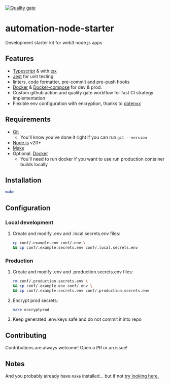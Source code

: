 [![Quality gate](https://github.com/dgma/automation-node-starter/actions/workflows/quality-gate.yml/badge.svg)](https://github.com/dgma/automation-node-starter/actions/workflows/quality-gate.yml)

# automation-node-starter

Development starter kit for web3 node.js apps

## Features

- [Typescript](https://www.typescriptlang.org/) & with [tsx](https://tsx.is/)
- [Jest](https://jestjs.io/) for unit testing
- linters, code formatter, pre-commit and pre-push hooks
- [Docker](https://www.docker.com/) & [Docker-compose](https://docs.docker.com/compose/) for dev & prod.
- Custom github action and quality gate workflow for fast CI strategy implementation
- Flexible env configuration with encryption, thanks to [dotenvx](https://dotenvx.com/)

## Requirements

- [Git](https://git-scm.com/book/en/v2/Getting-Started-Installing-Git)
  - You'll know you've done it right if you can run `git --version`
- [Node.js](https://nodejs.org/en) v20+
- [Make](https://www.gnu.org/software/make/manual/make.html)
- Optional. [Docker](https://www.docker.com/)
  - You'll need to run docker if you want to use run production container builds locally

## Installation

```sh
make
```

## Configuration

### Local development

1. Create and modify .env and .local.secrets.env files:

    ```sh
    cp conf/.example.env conf/.env \
    && cp conf/.example.secrets.env conf/.local.secrets.env
    ```

### Production

1. Create and modify .env and .production.secrets.env files:

    ```sh
    rm conf/.production.secrets.env \
    && cp conf/.example.env conf/.env \
    && cp conf/.example.secrets.env conf/.production.secrets.env
    ```

2. Encrypt prod secrets:

    ```sh
    make encryptprod

    ```

3. Keep generated .env.keys safe and do not commit it into repo

## Contributing

Contributions are always welcome! Open a PR or an issue!

## Notes

And you probably already have `make` installed... but if not [try looking here.](https://askubuntu.com/questions/161104/how-do-i-install-make)
